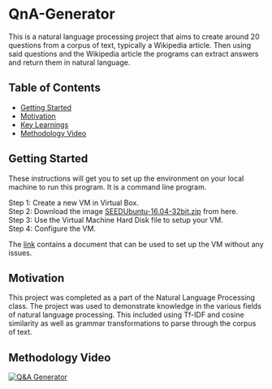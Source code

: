 # QnA-Generator
This is a natural language processing project that aims to create around 20 questions from a corpus of text, typically a Wikipedia article. Then using said questions and the Wikipedia article the programs can extract answers and return them in natural language.

## Table of Contents 

- [Getting Started](#getting-started)
- [Motivation](#motivation)
- [Key Learnings](#key-learnings)
- [Methodology Video](#methodology)


## Getting Started

These instructions will get you to set up the environment on your local machine to run this program. It is a command line program.

Step 1: Create a new VM in Virtual Box.\
Step 2: Download the image [SEEDUbuntu-16.04-32bit.zip](https://seedsecuritylabs.org/lab_env.html) from here.\
Step 3: Use the Virtual Machine Hard Disk file to setup your VM.\
Step 4: Configure the VM.

The [link](https://seedsecuritylabs.org/lab_env.html) contains a document that can be used to set up the VM without any issues.

## Motivation
This project was completed as a part of the Natural Language Processing class. The project was used to demonstrate knowledge in the various fields of natural language processing. This included using Tf-IDF and cosine similarity as well as grammar transformations to parse through the corpus of text.


## Methodology Video
[![Q&A Generator](https://i.imgur.com/C3rZl5K.png)](https://youtu.be/dkMBMAiCnqs "Q&A Generator Report")
